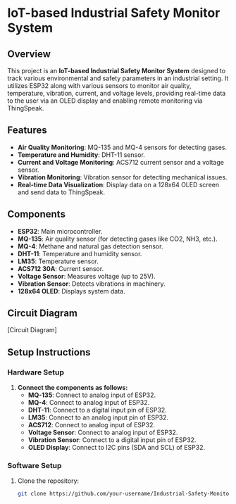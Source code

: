# IoT-based Industrial Safety Monitor System

## Overview
This project is an **IoT-based Industrial Safety Monitor System** designed to track various environmental and safety parameters in an industrial setting. It utilizes ESP32 along with various sensors to monitor air quality, temperature, vibration, current, and voltage levels, providing real-time data to the user via an OLED display and enabling remote monitoring via ThingSpeak.

## Features
- **Air Quality Monitoring**: MQ-135 and MQ-4 sensors for detecting gases.
- **Temperature and Humidity**: DHT-11 sensor.
- **Current and Voltage Monitoring**: ACS712 current sensor and a voltage sensor.
- **Vibration Monitoring**: Vibration sensor for detecting mechanical issues.
- **Real-time Data Visualization**: Display data on a 128x64 OLED screen and send data to ThingSpeak.
  
## Components
- **ESP32**: Main microcontroller.
- **MQ-135**: Air quality sensor (for detecting gases like CO2, NH3, etc.).
- **MQ-4**: Methane and natural gas detection sensor.
- **DHT-11**: Temperature and humidity sensor.
- **LM35**: Temperature sensor.
- **ACS712 30A**: Current sensor.
- **Voltage Sensor**: Measures voltage (up to 25V).
- **Vibration Sensor**: Detects vibrations in machinery.
- **128x64 OLED**: Displays system data.

## Circuit Diagram
[Circuit Diagram]

## Setup Instructions

### Hardware Setup
1. **Connect the components as follows:**
   - **MQ-135**: Connect to analog input of ESP32.
   - **MQ-4**: Connect to analog input of ESP32.
   - **DHT-11**: Connect to a digital input pin of ESP32.
   - **LM35**: Connect to an analog input pin of ESP32.
   - **ACS712**: Connect to analog input of ESP32.
   - **Voltage Sensor**: Connect to analog input of ESP32.
   - **Vibration Sensor**: Connect to a digital input pin of ESP32.
   - **OLED Display**: Connect to I2C pins (SDA and SCL) of ESP32.

### Software Setup
1. Clone the repository:
   ```bash
   git clone https://github.com/your-username/Industrial-Safety-Monitor.git

